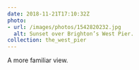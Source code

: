 ```yaml
---
date: 2018-11-21T17:10:32Z
photo:
- url: /images/photos/1542820232.jpg
  alt: Sunset over Brighton’s West Pier.
collection: the_west_pier
---
```

A more familiar view.
